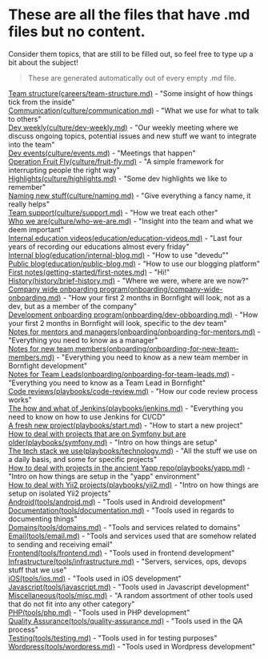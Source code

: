 # These are all the files that have .md files but no content.

Consider them topics, that are still to be filled out, so feel free to type up a bit about the subject!

> These are generated automatically out of every empty .md file.

[Team structure(careers/team-structure.md)](careers/team-structure.md) - "Some insight of how things tick from the inside"<br>
[Communication(culture/communication.md)](culture/communication.md) - "What we use for what to talk to others"<br>
[Dev weekly(culture/dev-weekly.md)](culture/dev-weekly.md) - "Our weekly meeting where we discuss ongoing topics, potential issues and new stuff we want to integrate into the team"<br>
[Dev events(culture/events.md)](culture/events.md) - "Meetings that happen"<br>
[Operation Fruit Fly(culture/fruit-fly.md)](culture/fruit-fly.md) - "A simple framework for interrupting people the right way"<br>
[Highlights(culture/highlights.md)](culture/highlights.md) - "Some dev highlights we like to remember"<br>
[Naming new stuff(culture/naming.md)](culture/naming.md) - "Give everything a fancy name, it really helps"<br>
[Team support(culture/support.md)](culture/support.md) - "How we treat each other"<br>
[Who we are(culture/who-we-are.md)](culture/who-we-are.md) - "Insight into the team and what we deem important"<br>
[Internal education videos(education/education-videos.md)](education/education-videos.md) - "Last four years of recording our educations almost every friday"<br>
[Internal blog(education/internal-blog.md)](education/internal-blog.md) - "How to use "devedu""<br>
[Public blog(education/public-blog.md)](education/public-blog.md) - "How to use our blogging platform"<br>
[First notes(getting-started/first-notes.md)](getting-started/first-notes.md) - "Hi!"<br>
[History(history/brief-history.md)](history/brief-history.md) - "Where we were, where are we now?"<br>
[Company wide onboarding program(onboarding/company-wide-onboarding.md)](onboarding/company-wide-onboarding.md) - "How your first 2 months in Bornfight will look, not as a dev, but as a member of the company"<br>
[Development onboarding program(onboarding/dev-obboarding.md)](onboarding/dev-obboarding.md) - "How your first 2 months in Bornfight will look, specific to the dev team"<br>
[Notes for mentors and managers(onboarding/onboarding-for-mentors.md)](onboarding/onboarding-for-mentors.md) - "Everything you need to know as a manager"<br>
[Notes for new team members(onboarding/onboarding-for-new-team-members.md)](onboarding/onboarding-for-new-team-members.md) - "Everything you need to know as a new team member in Bornfight development"<br>
[Notes for Team Leads(onboarding/onboarding-for-team-leads.md)](onboarding/onboarding-for-team-leads.md) - "Everything you need to know as a Team Lead in Bornfight"<br>
[Code reviews(playbooks/code-review.md)](playbooks/code-review.md) - "How our code review process works"<br>
[The how and what of Jenkins(playbooks/jenkins.md)](playbooks/jenkins.md) - "Everything you need to know on how to use Jenkins for CI/CD"<br>
[A fresh new project(playbooks/start.md)](playbooks/start.md) - "How to start a new project"<br>
[How to deal with projects that are on Symfony but are older(playbooks/symfony.md)](playbooks/symfony.md) - "Intro on how things are setup"<br>
[The tech stack we use(playbooks/technology.md)](playbooks/technology.md) - "All the stuff we use on a daily basis, and some for specific projects"<br>
[How to deal with projects in the ancient Yapp repo(playbooks/yapp.md)](playbooks/yapp.md) - "Intro on how things are setup in the "yapp" environment"<br>
[How to deal with Yii2 projects(playbooks/yii2.md)](playbooks/yii2.md) - "Intro on how things are setup on isolated Yii2 projects"<br>
[Android(tools/android.md)](tools/android.md) - "Tools used in Android development"<br>
[Documentation(tools/documentation.md)](tools/documentation.md) - "Tools used in regards to documenting things"<br>
[Domains(tools/domains.md)](tools/domains.md) - "Tools and services related to domains"<br>
[Email(tools/email.md)](tools/email.md) - "Tools and services used that are somehow related to sending and receiving email"<br>
[Frontend(tools/frontend.md)](tools/frontend.md) - "Tools used in frontend development"<br>
[Infrastructure(tools/infrastructure.md)](tools/infrastructure.md) - "Servers, services, ops, devops stuff that we use"<br>
[iOS(tools/ios.md)](tools/ios.md) - "Tools used in iOS development"<br>
[Javascript(tools/javascript.md)](tools/javascript.md) - "Tools used in Javascript development"<br>
[Miscellaneous(tools/misc.md)](tools/misc.md) - "A random assortment of other tools used that do not fit into any other category"<br>
[PHP(tools/php.md)](tools/php.md) - "Tools used in PHP development"<br>
[Quality Assurance(tools/quality-assurance.md)](tools/quality-assurance.md) - "Tools used in the QA process"<br>
[Testing(tools/testing.md)](tools/testing.md) - "Tools used in for testing purposes"<br>
[Wordpress(tools/wordpress.md)](tools/wordpress.md) - "Tools used in Wordpress development"<br>
